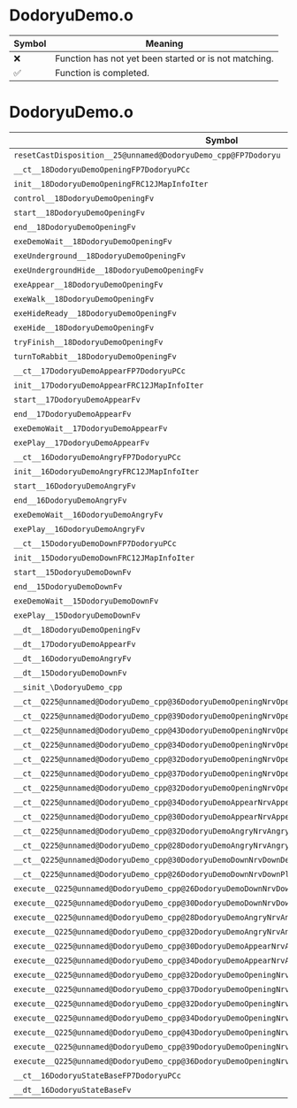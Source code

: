 # DodoryuDemo.o
| Symbol | Meaning 
| ------------- | ------------- 
| :x: | Function has not yet been started or is not matching. 
| :white_check_mark: | Function is completed. 


# DodoryuDemo.o
| Symbol | Decompiled? |
| ------------- | ------------- |
| `resetCastDisposition__25@unnamed@DodoryuDemo_cpp@FP7Dodoryu` | :x: |
| `__ct__18DodoryuDemoOpeningFP7DodoryuPCc` | :x: |
| `init__18DodoryuDemoOpeningFRC12JMapInfoIter` | :x: |
| `control__18DodoryuDemoOpeningFv` | :x: |
| `start__18DodoryuDemoOpeningFv` | :x: |
| `end__18DodoryuDemoOpeningFv` | :x: |
| `exeDemoWait__18DodoryuDemoOpeningFv` | :x: |
| `exeUnderground__18DodoryuDemoOpeningFv` | :x: |
| `exeUndergroundHide__18DodoryuDemoOpeningFv` | :x: |
| `exeAppear__18DodoryuDemoOpeningFv` | :x: |
| `exeWalk__18DodoryuDemoOpeningFv` | :x: |
| `exeHideReady__18DodoryuDemoOpeningFv` | :x: |
| `exeHide__18DodoryuDemoOpeningFv` | :x: |
| `tryFinish__18DodoryuDemoOpeningFv` | :x: |
| `turnToRabbit__18DodoryuDemoOpeningFv` | :x: |
| `__ct__17DodoryuDemoAppearFP7DodoryuPCc` | :x: |
| `init__17DodoryuDemoAppearFRC12JMapInfoIter` | :x: |
| `start__17DodoryuDemoAppearFv` | :x: |
| `end__17DodoryuDemoAppearFv` | :x: |
| `exeDemoWait__17DodoryuDemoAppearFv` | :x: |
| `exePlay__17DodoryuDemoAppearFv` | :x: |
| `__ct__16DodoryuDemoAngryFP7DodoryuPCc` | :x: |
| `init__16DodoryuDemoAngryFRC12JMapInfoIter` | :x: |
| `start__16DodoryuDemoAngryFv` | :x: |
| `end__16DodoryuDemoAngryFv` | :x: |
| `exeDemoWait__16DodoryuDemoAngryFv` | :x: |
| `exePlay__16DodoryuDemoAngryFv` | :x: |
| `__ct__15DodoryuDemoDownFP7DodoryuPCc` | :x: |
| `init__15DodoryuDemoDownFRC12JMapInfoIter` | :x: |
| `start__15DodoryuDemoDownFv` | :x: |
| `end__15DodoryuDemoDownFv` | :x: |
| `exeDemoWait__15DodoryuDemoDownFv` | :x: |
| `exePlay__15DodoryuDemoDownFv` | :x: |
| `__dt__18DodoryuDemoOpeningFv` | :x: |
| `__dt__17DodoryuDemoAppearFv` | :x: |
| `__dt__16DodoryuDemoAngryFv` | :x: |
| `__dt__15DodoryuDemoDownFv` | :x: |
| `__sinit_\DodoryuDemo_cpp` | :x: |
| `__ct__Q225@unnamed@DodoryuDemo_cpp@36DodoryuDemoOpeningNrvOpeningDemoWaitFv` | :x: |
| `__ct__Q225@unnamed@DodoryuDemo_cpp@39DodoryuDemoOpeningNrvOpeningUndergroundFv` | :x: |
| `__ct__Q225@unnamed@DodoryuDemo_cpp@43DodoryuDemoOpeningNrvOpeningUndergroundHideFv` | :x: |
| `__ct__Q225@unnamed@DodoryuDemo_cpp@34DodoryuDemoOpeningNrvOpeningAppearFv` | :x: |
| `__ct__Q225@unnamed@DodoryuDemo_cpp@32DodoryuDemoOpeningNrvOpeningWalkFv` | :x: |
| `__ct__Q225@unnamed@DodoryuDemo_cpp@37DodoryuDemoOpeningNrvOpeningHideReadyFv` | :x: |
| `__ct__Q225@unnamed@DodoryuDemo_cpp@32DodoryuDemoOpeningNrvOpeningHideFv` | :x: |
| `__ct__Q225@unnamed@DodoryuDemo_cpp@34DodoryuDemoAppearNrvAppearDemoWaitFv` | :x: |
| `__ct__Q225@unnamed@DodoryuDemo_cpp@30DodoryuDemoAppearNrvAppearPlayFv` | :x: |
| `__ct__Q225@unnamed@DodoryuDemo_cpp@32DodoryuDemoAngryNrvAngryDemoWaitFv` | :x: |
| `__ct__Q225@unnamed@DodoryuDemo_cpp@28DodoryuDemoAngryNrvAngryPlayFv` | :x: |
| `__ct__Q225@unnamed@DodoryuDemo_cpp@30DodoryuDemoDownNrvDownDemoWaitFv` | :x: |
| `__ct__Q225@unnamed@DodoryuDemo_cpp@26DodoryuDemoDownNrvDownPlayFv` | :x: |
| `execute__Q225@unnamed@DodoryuDemo_cpp@26DodoryuDemoDownNrvDownPlayCFP5Spine` | :x: |
| `execute__Q225@unnamed@DodoryuDemo_cpp@30DodoryuDemoDownNrvDownDemoWaitCFP5Spine` | :x: |
| `execute__Q225@unnamed@DodoryuDemo_cpp@28DodoryuDemoAngryNrvAngryPlayCFP5Spine` | :x: |
| `execute__Q225@unnamed@DodoryuDemo_cpp@32DodoryuDemoAngryNrvAngryDemoWaitCFP5Spine` | :x: |
| `execute__Q225@unnamed@DodoryuDemo_cpp@30DodoryuDemoAppearNrvAppearPlayCFP5Spine` | :x: |
| `execute__Q225@unnamed@DodoryuDemo_cpp@34DodoryuDemoAppearNrvAppearDemoWaitCFP5Spine` | :x: |
| `execute__Q225@unnamed@DodoryuDemo_cpp@32DodoryuDemoOpeningNrvOpeningHideCFP5Spine` | :x: |
| `execute__Q225@unnamed@DodoryuDemo_cpp@37DodoryuDemoOpeningNrvOpeningHideReadyCFP5Spine` | :x: |
| `execute__Q225@unnamed@DodoryuDemo_cpp@32DodoryuDemoOpeningNrvOpeningWalkCFP5Spine` | :x: |
| `execute__Q225@unnamed@DodoryuDemo_cpp@34DodoryuDemoOpeningNrvOpeningAppearCFP5Spine` | :x: |
| `execute__Q225@unnamed@DodoryuDemo_cpp@43DodoryuDemoOpeningNrvOpeningUndergroundHideCFP5Spine` | :x: |
| `execute__Q225@unnamed@DodoryuDemo_cpp@39DodoryuDemoOpeningNrvOpeningUndergroundCFP5Spine` | :x: |
| `execute__Q225@unnamed@DodoryuDemo_cpp@36DodoryuDemoOpeningNrvOpeningDemoWaitCFP5Spine` | :x: |
| `__ct__16DodoryuStateBaseFP7DodoryuPCc` | :x: |
| `__dt__16DodoryuStateBaseFv` | :x: |
